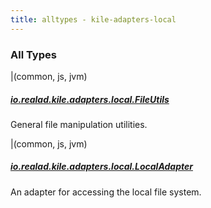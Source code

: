 ```yaml
---
title: alltypes - kile-adapters-local
---
```


### All Types

|(common, js, jvm)

##### [io.realad.kile.adapters.local.FileUtils](../io.realad.kile.adapters.local/-file-utils/index.html)

General file manipulation utilities.


|(common, js, jvm)

##### [io.realad.kile.adapters.local.LocalAdapter](../io.realad.kile.adapters.local/-local-adapter/index.html)

An adapter for accessing the local file system.


